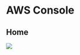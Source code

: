 # AWS Console

## Home
[<img src="https://i.imgur.com/lS7uTtq.png">](https://i.imgur.com/lS7uTtq.png)
